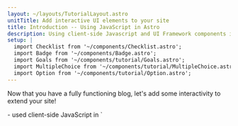 ```yaml
---
layout: ~/layouts/TutorialLayout.astro
unitTitle: Add interactive UI elements to your site
title: Introduction -- Using JavaScript in Astro
description: Using client-side Javascript and UI Framework components in Astro to provide interactivity.
setup: |
  import Checklist from '~/components/Checklist.astro';
  import Badge from '~/components/Badge.astro';
  import Goals from '~/components/tutorial/Goals.astro';
  import MultipleChoice from '~/components/tutorial/MultipleChoice.astro';
  import Option from '~/components/tutorial/Option.astro';
---
```

Now that you have a fully functioning blog, let's add some interactivity to extend your site!

<Goals>
  - used client-side JavaScript in `<script>` tags to create a responsive mobile navigation header and a light/dark theme toggle
  - used the `astro add` command to use other framework components in Astro
  - controlled whether or not any JavaScript is sent to the browser for each componentusing the `client:load` directive
</Goals>

Even though you have used some JavaScript in places to build your site, all of the content on your site is **static**. A reader can navigate your site through links, but othwerwise, there is nothing for them to interact with. And, no content will change or update until Netlify builds and deploys your site again.

The JavaScript you have used so far to create and render parts of your site dynamically runs at build time. You do not yet have any client-side JavaScript that runs in the browser, nor any UI framework components (e.g. React, Svelte, Vue), which would allow your readers to trigger any changes to the site.

Let's do that now!

## Before you go

### Checklist for moving on

<Checklist key ="interactivity">
- [ ] I am ready to add some interactivity to my site!
</Checklist>
